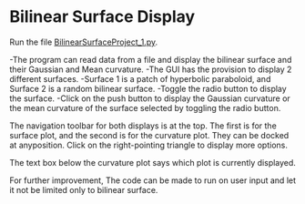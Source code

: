 # Bilinear Surface Display

Run the file [BilinearSurfaceProject_1.py](BilinearSurfaceProject_1.py).

-The program can read data from a file and display the bilinear surface and their
Gaussian and Mean curvature.
-The GUI has the provision to display 2 different surfaces.
-Surface 1 is a patch of hyperbolic paraboloid, and Surface 2 is a random bilinear surface.
-Toggle the radio button to display the surface.
-Click on the push button to display the Gaussian curvature or the mean curvature of the surface selected by toggling the radio button.

The navigation toolbar for both displays is at the top. The first is for the surface plot, and the second is for the curvature plot. They can be docked at anyposition. Click on the right-pointing triangle to display more options.

The text box below the curvature plot says which plot is currently displayed.


For further improvement, The code can be made to run on user input and let it not
be limited only to bilinear surface.

